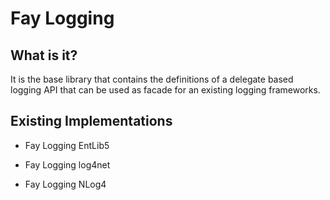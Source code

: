 Fay Logging
===========

What is it?
-----------

It is the base library that contains the definitions of a delegate based logging
API that can be used as facade for an existing logging frameworks.

Existing Implementations
------------------------

-   Fay Logging EntLib5

-   Fay Logging log4net

-   Fay Logging NLog4

 

 
